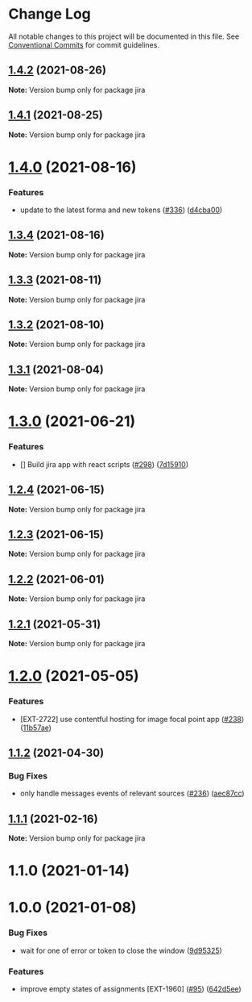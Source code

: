 # Change Log

All notable changes to this project will be documented in this file.
See [Conventional Commits](https://conventionalcommits.org) for commit guidelines.

## [1.4.2](https://github.com/contentful/apps/compare/jira@1.4.1...jira@1.4.2) (2021-08-26)

**Note:** Version bump only for package jira





## [1.4.1](https://github.com/contentful/apps/compare/jira@1.4.0...jira@1.4.1) (2021-08-25)

**Note:** Version bump only for package jira





# [1.4.0](https://github.com/contentful/apps/compare/jira@1.3.4...jira@1.4.0) (2021-08-16)


### Features

* update to the latest forma and new tokens ([#336](https://github.com/contentful/apps/issues/336)) ([d4cba00](https://github.com/contentful/apps/commit/d4cba009066b590b790b0d32bb1afbcf699d3bee))





## [1.3.4](https://github.com/contentful/apps/compare/jira@1.3.3...jira@1.3.4) (2021-08-16)

**Note:** Version bump only for package jira





## [1.3.3](https://github.com/contentful/apps/compare/jira@1.3.2...jira@1.3.3) (2021-08-11)

**Note:** Version bump only for package jira





## [1.3.2](https://github.com/contentful/apps/compare/jira@1.3.1...jira@1.3.2) (2021-08-10)

**Note:** Version bump only for package jira





## [1.3.1](https://github.com/contentful/apps/compare/jira@1.3.0...jira@1.3.1) (2021-08-04)

**Note:** Version bump only for package jira





# [1.3.0](https://github.com/contentful/apps/compare/jira@1.2.4...jira@1.3.0) (2021-06-21)


### Features

* [] Build jira app with react scripts ([#298](https://github.com/contentful/apps/issues/298)) ([7d15910](https://github.com/contentful/apps/commit/7d159106a169c31d808f1e6edea69e93f7fd9721))





## [1.2.4](https://github.com/contentful/apps/compare/jira@1.2.3...jira@1.2.4) (2021-06-15)

**Note:** Version bump only for package jira





## [1.2.3](https://github.com/contentful/apps/compare/jira@1.2.2...jira@1.2.3) (2021-06-15)

**Note:** Version bump only for package jira





## [1.2.2](https://github.com/contentful/apps/compare/jira@1.2.1...jira@1.2.2) (2021-06-01)

**Note:** Version bump only for package jira





## [1.2.1](https://github.com/contentful/apps/compare/jira@1.2.0...jira@1.2.1) (2021-05-31)

**Note:** Version bump only for package jira





# [1.2.0](https://github.com/contentful/apps/compare/jira@1.1.2...jira@1.2.0) (2021-05-05)


### Features

* [EXT-2722] use contentful hosting for image focal point app ([#238](https://github.com/contentful/apps/issues/238)) ([11b57ae](https://github.com/contentful/apps/commit/11b57ae3e4fb5dd376544d89056430b71883517c))





## [1.1.2](https://github.com/contentful/apps/compare/jira@1.1.1...jira@1.1.2) (2021-04-30)


### Bug Fixes

* only handle messages events of relevant sources ([#236](https://github.com/contentful/apps/issues/236)) ([aec87cc](https://github.com/contentful/apps/commit/aec87cc6158eb1cf9397283e6e98ac71c46099f7))





## [1.1.1](https://github.com/contentful/apps/compare/jira@1.1.0...jira@1.1.1) (2021-02-16)

**Note:** Version bump only for package jira





# 1.1.0 (2021-01-14)



# 1.0.0 (2021-01-08)


### Bug Fixes

* wait for one of error or token to close the window ([9d95325](https://github.com/contentful/apps/commit/9d953250703f3a0de556da300a29db296dc8c67a))


### Features

* improve empty states of assignments [EXT-1960] ([#95](https://github.com/contentful/apps/issues/95)) ([642d5ee](https://github.com/contentful/apps/commit/642d5ee11664f87acb9797e39c07e1ceabb588c6))
